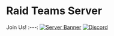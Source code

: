 # Raid Teams Server

Join Us!
:---:
[![Server Banner](https://7d2d.net/banner/MTA0NXw0MTgx)](https://7d2d.net)
[![Discord](https://discord.com/assets/ff41b628a47ef3141164bfedb04fb220.png)](https://discord.gg/x33at6WWrs)
